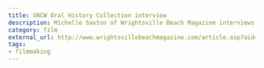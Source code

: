 ```yaml
---
title: UNCW Oral History Collection interview
description: Michelle Saxton of Wrightsville Beach Magazine interviews McKnight about his military chaplain documentary
category: film
external_url: http://www.wrightsvillebeachmagazine.com/article.asp?aid=871&iid=109
tags: 
- filmmaking
---
```


